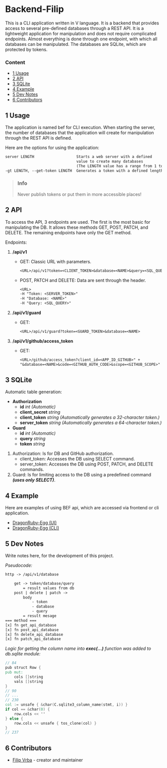 # Backend-Filip
This is a CLI application written in V language. It is a backend that provides access to several pre-defined databases through a REST API. It is a lightweight application for manipulation and does not require complicated endpoints. Almost everything is done through one endpoint, with which all databases can be manipulated. The databases are SQLite, which are protected by tokens.

### Content
- [1 Usage](#1-usage)
- [2 API](#2-api)
- [3 SQLite](#3-sqlite)
- [4 Example](#4-example)
- [5 Dev Notes](#5-dev-notes)
- [6 Contributors](#6-contributors)

## 1 Usage
The application is named bef for CLI execution. When starting the server, the number of databases that the application will create for manipulation through the REST API is defined.

Here are the options for using the application:
```txt
server LENGTH               	Starts a web server with a defined
								value to create many databases
								(The LENGTH value has a range from 1 to 255).           
-gt LENGTH, --get-token LENGTH  Generates a token with a defined length.
```

> ### Info
> Never publish tokens or put them in more accessible places!

## 2 API
To access the API, 3 endpoints are used. The first is the most basic for manipulating the DB. It allows these methods GET, POST, PATCH, and DELETE. The remaining endpoints have only the GET method.

Endpoints:
1. **/api/v1**
	- GET:
		Classic URL with parameters.
		```txt
		<URL>/api/v1?token=<CLIENT_TOKEN>&database=<NAME>&query=<SQL_QUERY>
		```
	- POST, PATCH and DELETE:
		Data are sent through the header.
		```txt
		<URL>
		-H "Token: <SERVER_TOKEN>"
		-H "Database: <NAME>"
		-H "Query: <SQL_QUERY>"
		```

2. **/api/v1/guard**
	- GET:
		```txt
		<URL>/api/v1/guard?token=<GUARD_TOKEN>&database=<NAME>
		```

3. **/api/v1/github/access_token**
	- GET:
		```txt
		<URL>/github/access_token?client_id=<APP_ID_GITHUB>" +
		"&database=<NAME>&code=<GITHUB_AUTH_CODE>&scope=<GITHUB_SCOPE>"
		```

## 3 SQLite
Automatic table generation:
- **Authorization**
	- **id** *int (Automatic)*
	- **client_secret** *string*
	- **client_token** *string (Automatically generates a 32-character token.)*
	- **server_token** *string (Automatically generates a 64-character token.)*
- **Guard**
	- **id** *int (Automatic)*
	- **query** *string*
	- **token** *string*

1. Authorization: Is for DB and GitHub authorization.
	- client_token: Accesses the DB using SELECT command.
	- server_token: Accesses the DB using POST, PATCH, and DELETE commands.
2. Guard: Is for limiting access to the DB using a predefined command ***(uses only SELECT)***.

## 4 Example
Here are examples of using BEF api, which are accessed via frontend or cli application.

- [DragonRuby-Egg (UI)](https://github.com/filipvrba/dragonruby-egg-ui-rjs)
- [DragonRuby-Egg (CLI)](https://github.com/filipvrba/dragonruby-egg-rb)

## 5 Dev Notes
Write notes here, for the development of this project.

*Pseudocode:*
```txt
http -> /api/v1/database

	get -> token/database/query
		= result values from db
	post | delete | patch ->
		body
			- token
			- database
			- query
		= result mesage
=== method ===
[x] fn get_api_database
[x] fn post_api_database
[x] fn delete_api_database
[x] fn patch_api_database
```

*Logic for getting the column name into **exec(...)** function was added to db.sqlite module:*
```v
// 84
pub struct Row {
pub mut:
	cols []string
	vals []string
}
// 90
// ...
// 230
col := unsafe { &char(C.sqlite3_column_name(stmt, i)) }
if col == &char(0) {
	row.cols << ''
} else {
	row.cols << unsafe { tos_clone(col) }
}
// 237
```

## 6 Contributors
- [Filip Vrba](https://github.com/filipvrba) - creator and maintainer